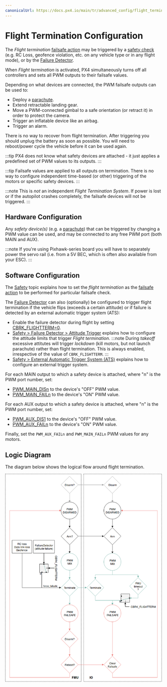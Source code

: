 ```yaml
---
canonicalUrl: https://docs.px4.io/main/tr/advanced_config/flight_termination
---
```


# Flight Termination Configuration

The *Flight termination* [failsafe action](../config/safety.md#failsafe_actions) may be triggered by a [safety check](../config/safety.md) (e.g. RC Loss, geofence violation, etc. on any vehicle type or in any flight mode), or by the [Failure Detector](../config/safety.md#failure_detector).

When *Flight termination* is activated, PX4 simultaneously turns off all controllers and sets all PWM outputs to their failsafe values.

Depending on what devices are connected, the PWM failsafe outputs can be used to:

- Deploy a [parachute](../peripherals/parachute.md).
- Extend retractable landing gear.
- Move a PWM-connected gimbal to a safe orientation (or retract it) in order to protect the camera.
- Trigger an inflatable device like an airbag.
- Trigger an alarm.

There is no way to recover from flight termination. After triggering you should unplug the battery as soon as possible. You will need to reboot/power cycle the vehicle before it can be used again.

:::tip PX4 does not know what safety devices are attached - it just applies a predefined set of PWM values to its outputs.
:::

:::tip
Failsafe values are applied to all outputs on termination. There is no way to configure independent time-based (or other) triggering of the motors or specific safety devices.
:::

:::note
This is *not* an independent *Flight Termination System*. If power is lost or if the autopilot crashes completely, the failsafe devices will not be triggered.
:::

## Hardware Configuration

Any *safety device(s)* (e.g. a [parachute](../peripherals/parachute.md)) that can be triggered by changing a PWM value can be used, and may be connected to any free PWM port (both MAIN and AUX).

:::note
If you're using Pixhawk-series board you will have to separately power the servo rail (i.e. from a 5V BEC, which is often also available from your ESC).
:::

## Software Configuration

The [Safety](../config/safety.md) topic explains how to set the *flight termination* as the [failsafe action](../config/safety.md#failsafe_actions) to be performed for particular failsafe check.

The [Failure Detector](../config/safety.md#failure_detector) can also (optionally) be configured to trigger flight termination if the vehicle flips (exceeds a certain attitude) or if failure is detected by an external automatic trigger system (ATS):

- Enable the failure detector during flight by setting [CBRK_FLIGHTTERM=0](../advanced_config/parameter_reference.md#CBRK_FLIGHTTERM).
- [Safety > Failure Detector > Attitude Trigger](../config/safety.md#attitude_trigger) explains how to configure the attitude limits that trigger *Flight termination*. :::note During *takeoff* excessive attitutes will trigger *lockdown* (kill motors, but not launch parachute) rather than flight termination. This is always enabled, irrespective of the value of `CBRK_FLIGHTTERM`.
:::
- [Safety > External Automatic Trigger System (ATS)](../config/safety.md#external_ats) explains how to configure an external trigger system.

For each MAIN output to which a safety device is attached, where "n" is the PWM port number, set:

- [PWM_MAIN_DISn](../advanced_config/parameter_reference.md#PWM_MAIN_DIS1) to the device's "OFF" PWM value.
- [PWM_MAIN_FAILn](../advanced_config/parameter_reference.md#PWM_MAIN_FAIL1) to the device's "ON" PWM value.

For each AUX output to which a safety device is attached, where "n" is the PWM port number, set:

- [PWM_AUX_DIS1](../advanced_config/parameter_reference.md#PWM_AUX_DIS1) to the device's "OFF" PWM value.
- [PWM_AUX_FAILn](../advanced_config/parameter_reference.md#PWM_AUX_FAIL1) to the device's "ON" PWM value.

Finally, set the `PWM_AUX_FAILn` and `PWM_MAIN_FAILn` PWM values for any motors.

## Logic Diagram

The diagram below shows the logical flow around flight termination.

![Logic diagram](../../assets/config/flight_termination_logic_diagram.png)